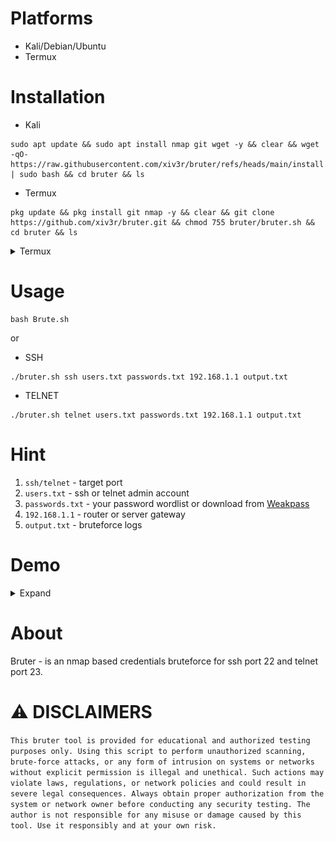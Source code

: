 # Platforms
- Kali/Debian/Ubuntu
- Termux

# Installation
- Kali
```
sudo apt update && sudo apt install nmap git wget -y && clear && wget -qO- https://raw.githubusercontent.com/xiv3r/bruter/refs/heads/main/install.sh | sudo bash && cd bruter && ls
```
- Termux
```
pkg update && pkg install git nmap -y && clear && git clone https://github.com/xiv3r/bruter.git && chmod 755 bruter/bruter.sh && cd bruter && ls
```
<details><summary> Termux
</summary>

```
pkg update && pkg install nmap wget -y && wget -qO- https://raw.githubusercontent.com/xiv3r/bruter/refs/heads/main/install.sh | bash && cd bruter && ls
```
</details>

# Usage

```
bash Brute.sh
```

or

- SSH
```
./bruter.sh ssh users.txt passwords.txt 192.168.1.1 output.txt
```
- TELNET
```
./bruter.sh telnet users.txt passwords.txt 192.168.1.1 output.txt
```

# Hint
1. `ssh/telnet` - target port
2. `users.txt` - ssh or telnet admin account
3. `passwords.txt` - your password wordlist or download from [Weakpass](https://weakpass.com)
4. `192.168.1.1` - router or server gateway
5. `output.txt` - bruteforce logs

# Demo
<details><summary> Expand
</summary>

## SSH

<img src="https://github.com/xiv3r/bruter/blob/main/ssh-brute.png">

## TELNET

<img src="https://github.com/xiv3r/bruter/blob/main/telnet-brute.png">
</details>


# About
Bruter - is an nmap based credentials bruteforce for ssh port 22 and telnet port 23.

# ⚠️ DISCLAIMERS 

`This bruter tool is provided for educational and authorized testing purposes only. Using this script to perform unauthorized scanning, brute-force attacks, or any form of intrusion on systems or networks without explicit permission is illegal and unethical. Such actions may violate laws, regulations, or network policies and could result in severe legal consequences. Always obtain proper authorization from the system or network owner before conducting any security testing. The author is not responsible for any misuse or damage caused by this tool. Use it responsibly and at your own risk.`
